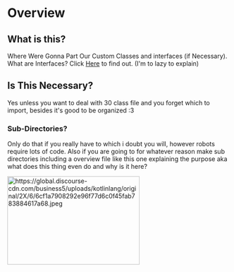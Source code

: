 # Overview

## What is this?
Where Were Gonna Part Our Custom Classes and interfaces (if Necessary).
What are Interfaces? Click  <a href="https://www.w3schools.com/java/java_interface.asp">Here</a> to find out. (I'm to lazy to explain)

## Is This Necessary?
Yes unless you want to deal with 30 class file and you forget which to import, besides it's good to be organized :3

### Sub-Directories?

Only do that if you really have to which i doubt you will, however robots require lots of code. Also if you are going to for whatever reason make sub directories including a overview file like this one explaining the purpose aka what does this thing even do and why is it here?


<img src="file:///C:/Users/5928009551/Downloads/pngegg.png" alt="https://global.discourse-cdn.com/business5/uploads/kotlinlang/original/2X/6/6cf1a7908292e96f77d6c0f45fab783884617a68.jpeg" width="300" height="200">
